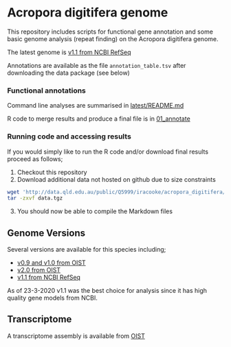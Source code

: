 # Acropora digitifera genome

This repository includes scripts for functional gene annotation and some basic genome analysis (repeat finding) on the Acropora digitifera genome.

The latest genome is [v1.1 from NCBI RefSeq](https://www.ncbi.nlm.nih.gov/assembly/GCF_000222465.1/)

Annotations are available as the file `annotation_table.tsv` after downloading the data package (see below)

### Functional annotations

Command line analyses are summarised in [latest/README.md](v1.1/README.md)

R code to merge results and produce a final file is in [01_annotate](01_annotate.md)

### Running code and accessing results

If you would simply like to run the R code and/or download final results proceed as follows;

1. Checkout this repository 
2. Download additional data not hosted on github due to size constraints
```bash
wget 'http://data.qld.edu.au/public/Q5999/iracooke/acropora_digitifera/acropora_digitifera.tgz' -O data.tgz
tar -zxvf data.tgz 
```
3. You should now be able to compile the Markdown files

## Genome Versions

Several versions are available for this species including;

- [v0.9 and v1.0 from OIST](https://marinegenomics.oist.jp/coral/viewer/download?project_id=3)
- [v2.0 from OIST](https://marinegenomics.oist.jp/acropora_digitifera/viewer/download?project_id=57)
- [v1.1 from NCBI RefSeq](https://www.ncbi.nlm.nih.gov/assembly/GCF_000222465.1/) 

As of 23-3-2020 v1.1 was the best choice for analysis since it has high quality gene models from NCBI.

## Transcriptome

A transcriptome assembly is available from [OIST](http://marinegenomics.oist.jp/coral/download/adi_transcriptome_assembly.v1.fa.gz) 




